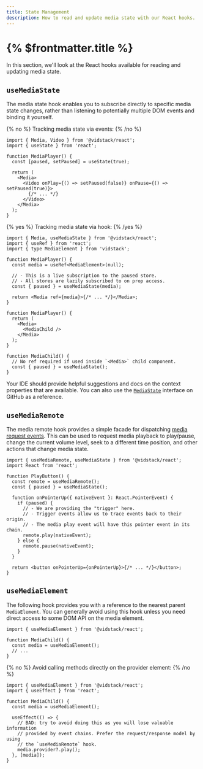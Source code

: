 ```yaml
---
title: State Management
description: How to read and update media state with our React hooks.
---
```


# {% $frontmatter.title %}

In this section, we'll look at the React hooks available for reading and updating media state.

## `useMediaState`

The media state hook enables you to subscribe directly to specific media state changes, rather
than listening to potentially multiple DOM events and binding it yourself.

{% no %}
Tracking media state via events:
{% /no %}

```tsx
import { Media, Video } from '@vidstack/react';
import { useState } from 'react';

function MediaPlayer() {
  const [paused, setPaused] = useState(true);

  return (
    <Media>
      <Video onPlay={() => setPaused(false)} onPause={() => setPaused(true)}>
        {/* ... */}
      </Video>
    </Media>
  );
}
```

{% yes %}
Tracking media state via hook:
{% /yes %}

```tsx
import { Media, useMediaState } from '@vidstack/react';
import { useRef } from 'react';
import { type MediaElement } from 'vidstack';

function MediaPlayer() {
  const media = useRef<MediaElement>(null);

  // - This is a live subscription to the paused store.
  // - All stores are lazily subscribed to on prop access.
  const { paused } = useMediaState(media);

  return <Media ref={media}>{/* ... */}</Media>;
}
```

```tsx
function MediaPlayer() {
  return (
    <Media>
      <MediaChild />
    </Media>
  );
}

function MediaChild() {
  // No ref required if used inside `<Media>` child component.
  const { paused } = useMediaState();
}
```

Your IDE should provide helpful suggestions and docs on the context properties that are available. You
can also use the [`MediaState`](https://github.com/vidstack/vidstack/blob/main/packages/vidstack/src/player/media/state.ts)
interface on GitHub as a reference.

## `useMediaRemote`

The media remote hook provides a simple facade for dispatching
[media request events](/docs/player/core-concepts/events#request-events). This can be used to
request media playback to play/pause, change the current volume level, seek to a different time
position, and other actions that change media state.

```tsx
import { useMediaRemote, useMediaState } from '@vidstack/react';
import React from 'react';

function PlayButton() {
  const remote = useMediaRemote();
  const { paused } = useMediaState();

  function onPointerUp({ nativeEvent }: React.PointerEvent) {
    if (paused) {
      // - We are providing the "trigger" here.
      // - Trigger events allow us to trace events back to their origin.
      // - The media play event will have this pointer event in its chain.
      remote.play(nativeEvent);
    } else {
      remote.pause(nativeEvent);
    }
  }

  return <button onPointerUp={onPointerUp}>{/* ... */}</button>;
}
```

## `useMediaElement`

The following hook provides you with a reference to the nearest parent `MediaElement`. You can
generally avoid using this hook unless you need direct access to some DOM API on the media element.

```tsx
import { useMediaElement } from '@vidstack/react';

function MediaChild() {
  const media = useMediaElement();
  // ...
}
```

{% no %}
Avoid calling methods directly on the provider element:
{% /no %}

```tsx
import { useMediaElement } from '@vidstack/react';
import { useEffect } from 'react';

function MediaChild() {
  const media = useMediaElement();

  useEffect(() => {
    // BAD: try to avoid doing this as you will lose valuable information
    // provided by event chains. Prefer the request/response model by using
    // the `useMediaRemote` hook.
    media.provider?.play();
  }, [media]);
}
```
